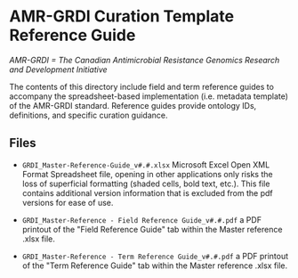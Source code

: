 # AMR-GRDI Curation Template Reference Guide
_AMR-GRDI = The Canadian Antimicrobial Resistance Genomics Research and Development Initiative_

The contents of this directory include field and term reference guides to accompany the spreadsheet-based implementation (i.e. metadata template) of the AMR-GRDI standard. Reference guides provide ontology IDs, definitions, and specific curation guidance. 

## Files

- `GRDI_Master-Reference-Guide_v#.#.xlsx` 
Microsoft Excel Open XML Format Spreadsheet file, opening in other applications only risks the loss of superficial formatting (shaded cells, bold text, etc.). This file contains additional version information that is excluded from the pdf versions for ease of use.

- `GRDI_Master-Reference - Field Reference Guide_v#.#.pdf` a PDF printout of the "Field Reference Guide" tab within the Master reference .xlsx file.

- `GRDI_Master-Reference - Term Reference Guide_v#.#.pdf` a PDF printout of the "Term Reference Guide" tab within the Master reference .xlsx file.
